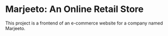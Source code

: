 # Marjeeto: An Online Retail Store
This project is a frontend of an e-commerce website for a company named Marjeeto.

